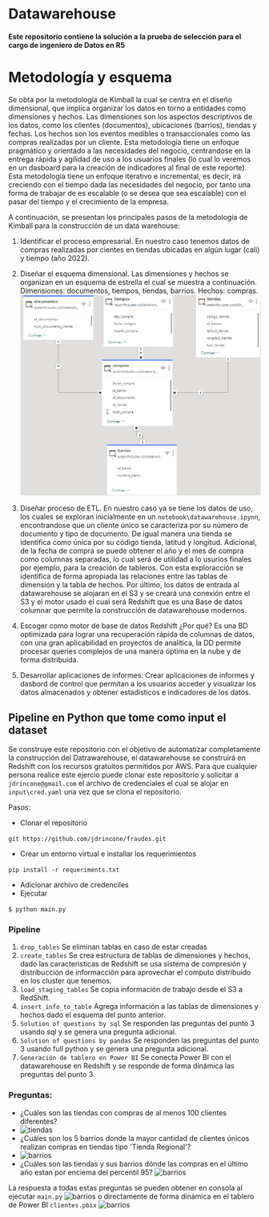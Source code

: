 # Datawarehouse

#### Este repositorio contiene la solución a la prueba de selección para el cargo de ingeniero de Datos en R5

# Metodología y esquema

Se obta por la metodología de Kimball la cual se centra en el diseño dimensional, que implica organizar los datos 
en torno a entidades como dimensiones y hechos. Las dimensiones son los aspectos descriptivos de los datos,
como los clientes (documentos), ubicaciones (barrios), tiendas y fechas. Los hechos son los eventos medibles o transaccionales
como las compras realizadas por un cliente.
Esta metodología tiene un enfoque pragmático y orientado a las necesidades del negocio, centrandose en la entrega rápida
y agilidad de uso a los usuarios finales (lo cual lo veremos en un dasboard para la creación de indicadores al final 
de este reporte). Esta metodología tiene un enfoque iterativo e incremental, es decir, irá creciendo con el tiempo
dada las necesidades del negocio, por tanto una forma de trabajar de es escalable (o se desea que sea escalable) con 
el pasar del tiempo y el crecimiento de la empresa.

A continuación, se presentan los principales pasos de la metodología de Kimball para
la construcción de un data warehouse:


1.  Identificar el proceso empresarial. En nuestro caso tenemos datos de compras realizadas por cientes en tiendas
    ubicadas en algún lugar (cali) y tiempo (año 2022).
2. Diseñar el esquema dimensional. Las dimensiones y hechos se organizan en un esquema de estrella el cual se muestra
   a continuación.
   Dimensiones: documentos, tiempos, tiendas, barrios.
   Hechos: compras.
![Estrella](images/modelo_estrella.png)

3. Diseñar proceso de ETL. En nuestro caso ya se tiene los datos de uso, los cuales se exploran inicialmente en un
   `notebook\datawarehouse.ipynn`, encontrandose que un cliente único se caracteriza por su número de documento y tipo
   de documento. De igual manera una tienda se identifica como única por su código tienda, latitud y longitud. Adicional,
   de la fecha de compra se puede obtener el año y el mes de compra como columnas separadas, lo cual será de utilidad 
   a lo usurios finales por ejemplo, para la creación de tableros. Con esta exploracción se identifica de forma apropiada
   las relaciones entre las tablas de dimensión y la tabla de hechos. Por último, los datos de entrada al
   datawarehouse se alojaran en el S3 y se creará una conexión entre el S3 y el motor usado el cual será Redshift que
   es una Base de datos columnar que permite la construcción de datawarehouse modernos.
4. Escoger como motor de base de datos Redshift ¿Por qué? Es una BD optimizada para lograr una recuperación 
   rápida de columnas de datos, con una gran aplicabilidad en proyectos de analítica, la DD permite procesar queries
   complejos de una manera óptima en la nube y de forma distribuida.
5. Desarrollar aplicaciones de informes: Crear aplicaciones de informes y dasbord de control que permitan 
   a los usuarios acceder y visualizar los datos almacenados y obtener estadísticos e indicadores de los datos. 

## Pipeline en Python que tome como input el dataset
Se construye este repositorio con el objetivo de automatizar completamente la construcción del Datrawarehouse,
el datawarehouse se construirá en Redshift con los recursos gratuitos permitidos por AWS.
Para que cualquier persona realice este ejercio puede clonar este repositorio y solicitar a `jdrincone@gmail.com` el
archivo de credenciales el cual se alojar en `input\cred.yaml` una vez que se clona el repositorio.

Pasos:
- Clonar el repositorio

```git https://github.com/jdrincone/fraudes.git```

- Crear un entorno virtual e installar los requerimientos

```pip install -r requeriments.txt```

- Adicionar archivo de credenciles
- Ejecutar

```$ python main.py```

### Pipeline
1. ``drop_tables`` Se eliminan tablas en caso de estar creadas
2. ``create_tables`` Se crea estructura de tablas de dimensiones y hechos, dado las caracteristicas de Redshift se usa sistema de compresión 
    y distribucción de informacción para aprovechar el computo distribuido en los cluster que tenemos.
3.   ``load_staging_tables`` Se copia información de trabajo desde el S3 a RedShift.
4. ``insert_info_to_table`` Agrega información a las tablas de dimensiones y hechos dado el esquema del punto anterior.
5. ``Solution of questions by sql`` Se responden las preguntas del punto 3 usando sql y se genera una pregunta adicional.
6. ``Solution of questions by pandas`` Se responden las preguntas del punto 3 usando full python  y se genera una pregunta adicional.
7. ``Generación de tablero en Power BI`` Se conecta Power BI con el datawarehouse en Redshift y se responde de forma dinámica las preguntas del punto 3.

### Preguntas:
- ¿Cuáles son las tiendas con compras de al menos 100 clientes diferentes?
- ![tiendas](images/tiendas.png)
- ¿Cuáles son los 5 barrios donde la mayor cantidad de clientes únicos realizan compras en tiendas tipo 'Tienda Regional'?
-  ![barrios](images/barrios.png)
- ¿Cuáles son las tiendas y sus barrios dónde las compras en el último año estan por enciema 
    del percentil 95?
 ![barrios](images/percentil.png)

La respuesta a todas estas preguntas se pueden obtener en consola al ejecutar `main.py`
 ![barrios](images/consola.png)
o directamente de forma dinámica en el tablero de Power BI  `clientes.pbix`
 ![barrios](images/tablero.png)
